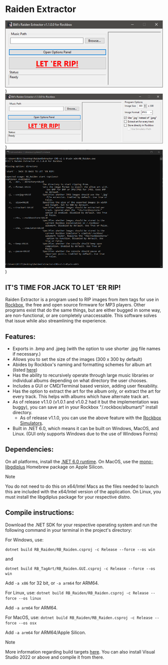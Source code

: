 # Raiden Extractor

![Raiden Extractor GUI](/images/RB_Raiden.GUI_nvqIXhPEJn.png))
![Raiden Extractor GUI with options open.](/images/RB_Raiden.GUI_uvzZdI6IoX.png))
![Raiden Extractor CMD](/images/cmd_ju0D1wClrk.png))

## **IT'S TIME FOR JACK TO LET 'ER RIP!**
Raiden Extractor is a program used to RIP images from item tags for use in [Rockbox](https://www.rockbox.org/), the free and open source firmware for MP3 players.
Other programs exist that do the same things, but are either bugged in some way, are non-functional, or are completely unaccessable. This software solves that issue while also streamlining the experience.

## Features:
- Exports in .bmp and .jpeg (with the option to use shorter .jpg file names if necessary.)
- Allows you to set the size of the images (300 x 300 by default)
- Abides by Rockbox's naming and formatting schemes for album art (listed [here](https://download.rockbox.org/daily/manual/rockbox-ipodvideo/rockbox-buildap3.html))
- Has the ability to recursively operate through large music libraries or individual albums depending on what directory the user chooses.
- Includes a GUI or CMD/Terminal based version, adding user flexability.
- Has the option to extract the art for the album only, or extract the art for every track. This helps with albums which have alternate track art.
- As of release v1.1.0 (v1.0.1 and v1.0.2 had it but the implementation was buggy), you can save art in your Rockbox "/.rockbox/albumart/" install directory.
    * As of release v1.1.0, you can use the above feature with the [Rockbox Simulators](http://rasher.dk/rockbox/simulator/).
- Built in .NET 6.0, which means it can be built on Windows, MacOS, and Linux. (GUI only supports Windows due to the use of Windows Forms)

## Dependencies:
On all platforms, install the [.NET 6.0 runtime](https://dotnet.microsoft.com/en-us/download/dotnet/6.0).
On MacOS, use the [mono-libgdiplus](https://formulae.brew.sh/formula/mono-libgdiplus) Homebrew package on Apple Silicon. 
> [!NOTE]
> You do not need to do this on x64/Intel Macs as the files needed to launch this are included with the x64/Intel version of the application.
On Linux, you must install the libgdiplus package for your respective distro.

## Compile instructions:
Download the .NET SDK for your respective operating system and run the following command in your terminal in the project's directory:

For Windows, use:
```
dotnet build RB_Raiden/RB_Raiden.csproj -c Release --force --os win
```
and
```
dotnet build RB_TagArt/RB_Raiden.GUI.csproj -c Release --force --os win
```

Add ```-a x86``` for 32 bit, or ```-a arm64``` for ARM64.

For Linux, use:
```dotnet build RB_Raiden/RB_Raiden.csproj -c Release --force --os linux```

Add ```-a arm64``` for ARM64.

For MacOS, use:
```dotnet build RB_Raiden/RB_Raiden.csproj -c Release --force --os osx```

Add ```-a arm64``` for ARM64/Apple Silicon.

> [!NOTE]
> More information regarding build targets [here](https://learn.microsoft.com/en-us/dotnet/core/rid-catalog). You can also install Visual Studio 2022 or above and compile it from there.